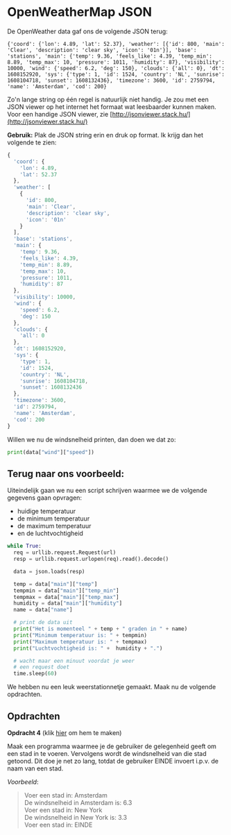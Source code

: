 # OpenWeatherMap JSON

De OpenWeather data gaf ons de volgende JSON terug:

```text
{'coord': {'lon': 4.89, 'lat': 52.37}, 'weather': [{'id': 800, 'main': 'Clear', 'description': 'clear sky', 'icon': '01n'}], 'base': 'stations', 'main': {'temp': 9.36, 'feels_like': 4.39, 'temp_min': 8.89, 'temp_max': 10, 'pressure': 1011, 'humidity': 87}, 'visibility': 10000, 'wind': {'speed': 6.2, 'deg': 150}, 'clouds': {'all': 0}, 'dt': 1608152920, 'sys': {'type': 1, 'id': 1524, 'country': 'NL', 'sunrise': 1608104718, 'sunset': 1608132436}, 'timezone': 3600, 'id': 2759794, 'name': 'Amsterdam', 'cod': 200}
```

Zo'n lange string op één regel is natuurlijk niet handig. Je zou met een JSON viewer op het internet het formaat wat leesbaarder kunnen maken. Voor een handige JSON viewer, zie [http://jsonviewer.stack.hu/](http://jsonviewer.stack.hu/)

**Gebruik:** Plak de JSON string erin en druk op format. Ik krijg dan het volgende te zien:

```javascript
{
  'coord': {
    'lon': 4.89,
    'lat': 52.37
  },
  'weather': [
    {
      'id': 800,
      'main': 'Clear',
      'description': 'clear sky',
      'icon': '01n'
    }
  ],
  'base': 'stations',
  'main': {
    'temp': 9.36,
    'feels_like': 4.39,
    'temp_min': 8.89,
    'temp_max': 10,
    'pressure': 1011,
    'humidity': 87
  },
  'visibility': 10000,
  'wind': {
    'speed': 6.2,
    'deg': 150
  },
  'clouds': {
    'all': 0
  },
  'dt': 1608152920,
  'sys': {
    'type': 1,
    'id': 1524,
    'country': 'NL',
    'sunrise': 1608104718,
    'sunset': 1608132436
  },
  'timezone': 3600,
  'id': 2759794,
  'name': 'Amsterdam',
  'cod': 200
}
```

Willen we nu de windsnelheid printen, dan doen we dat zo:

```python
print(data["wind"]["speed"])
```

## Terug naar ons voorbeeld:

Uiteindelijk gaan we nu een script schrijven waarmee we de volgende gegevens gaan opvragen:

* huidige temperatuur
* de minimum temperatuur
* de maximum temperatuur
* en de luchtvochtigheid

```python
while True:
  req = urllib.request.Request(url)
  resp = urllib.request.urlopen(req).read().decode()

  data = json.loads(resp)

  temp = data["main"]["temp"]
  tempmin = data["main"]["temp_min"]
  tempmax = data["main"]["temp_max"]
  humidity = data["main"]["humidity"]
  name = data["name"]

  # print de data uit
  print("Het is momenteel " + temp + " graden in " + name)
  print("Minimum temperatuur is: " + tempmin)
  print("Maximum temperatuur is: " + tempmax)
  print("Luchtvochtigheid is: " +  humidity + ".")

  # wacht maar een minuut voordat je weer
  # een request doet
  time.sleep(60)
```

We hebben nu een leuk weerstationnetje gemaakt. Maak nu de volgende opdrachten.

## Opdrachten

**Opdracht 4** \(klik [hier](https://repl.it/team/PythonAPI0/OpenWeatherData-uitgebreid) om hem te maken\)

Maak een programma waarmee je de gebruiker de gelegenheid geeft om een stad in te voeren. Vervolgens wordt de windsnelheid van die stad getoond. Dit doe je net zo lang, totdat de gebruiker EINDE invoert i.p.v. de naam van een stad.

_Voorbeeld_:

> Voer een stad in: Amsterdam  
> De windsnelheid in Amsterdam is: 6.3   
> Voer een stad in: New York   
> De windsnelheid in New York is: 3.3   
> Voer een stad in: EINDE


